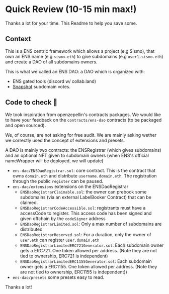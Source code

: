 # Quick Review (10-15 min max!)

Thanks a lot for your time. This Readme to help you save some.

## Context

This is a ENS centric framework which allows a project (e.g Sismo), that own an ENS name (e.g `sismo.eth`) to give subdomains (e.g `user1.sismo.eth`) and create a DAO of all subdomains owners.

This is what we called an ENS DAO: a DAO which is organized with:
- ENS gated tools (discord w/ collab.land)
- [Snapshot](https://snapshot.org/#/sismo.eth) subdomain votes.


## Code to check 🙏

We took inspiration from openzepellin's contracts packages. We would like to have your feedback on the `contracts/ens-dao` contracts (to be packaged and open sourced).

We, of course, are not asking for free audit. We are mainly asking wether we correctly used the concept of extensions and presets.

A DAO is mainly two contracts: the ENSRegistrar (which gives subdomains) and an optional NFT given to subdomain owners (when ENS's official nameWrapper will be deployed, we will update)

- `ens-dao/ENSDaoRegistrar.sol`: core contract. This is the contract that owns `domain.eth` and distribute `username.domain.eth`. The registration through the public `register` can be paused.
- `ens-dao/extensions` extensions on the ENSDaoRegistrar
  - `ENSDaoRegistrarClaimable.sol`: the owner can prebook some subdomains (via an external LabelBooker Contract) that can be claimed.
  - `ENSDaoRegistrarCodeAccessible.sol`: registrants must have a accessCode to register. This access code has been signed and given offchain by the        `codeSigner` address
  - `ENSDaoRegistrarLimited.sol`: Only a max number of subdomains are distributed
  - `ENSDaoRegistrarReserved.sol`: For a duration, only the owner of `user.eth` can register `user.domain.eth`
  - `ENSDaoRegistrarLimitedERC721Generator.sol`: Each subdomain owner gets a ERC721. One token allowed per address. (Note they are not tied to ownership, ERC721 is independent)
  - `ENSDaoRegistrarLimitedERC1155Generator.sol`: Each subdomain owner gets a ERC1155. One token allowed per address. (Note they are not tied to ownership, ERC1155 is independent))
- `ens-dao/presets`  some presets easy to read.


Thanks a lot!
